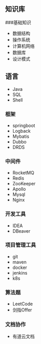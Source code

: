 ## 知识库
###基础知识
- 数据结构
- 操作系统
- 计算机网络
- 数据库
- 设计模式

## 语言
- Java
- SQL
- Shell

### 框架
- springboot 
- Logback
- Mybatis
- Dubbo
- DRDS

### 中间件
- RocketMQ
- Redis
- ZooKeeper 
- Apollo
- Mysql
- Nginx

### 开发工具
- IDEA
- DBeaver

### 项目管理工具
- git
- maven
- docker
- jenkins
- k8s

### 算法题
- LeetCode
- 剑指Offer

### 文档协作
- 有道云文档